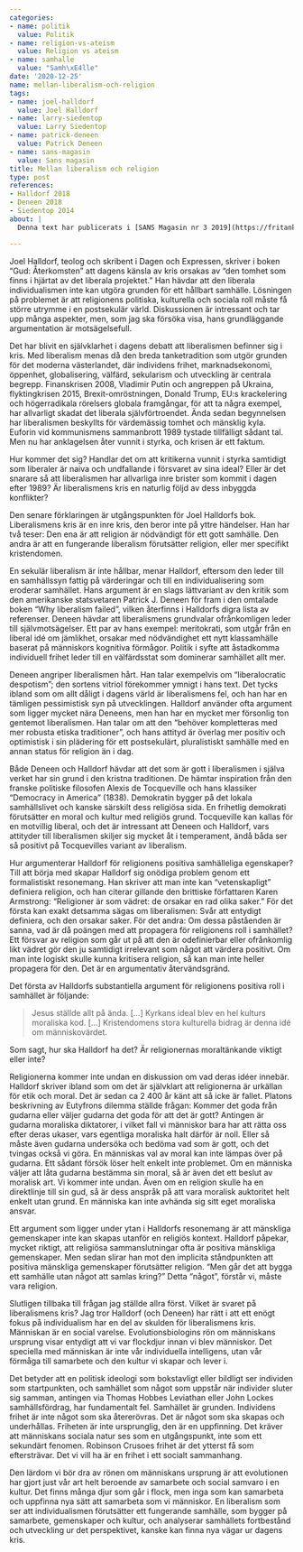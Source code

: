 ```yaml
---
categories:
- name: politik
  value: Politik
- name: religion-vs-ateism
  value: Religion vs ateism
- name: samhalle
  value: "Samh\xE4lle"
date: '2020-12-25'
name: mellan-liberalism-och-religion
tags:
- name: joel-halldorf
  value: Joel Halldorf
- name: larry-siedentop
  value: Larry Siedentop
- name: patrick-deneen
  value: Patrick Deneen
- name: sans-magasin
  value: Sans magasin
title: Mellan liberalism och religion
type: post
references:
- Halldorf 2018
- Deneen 2018
- Siedentop 2014
about: |
  Denna text har publicerats i [SANS Magasin nr 3 2019](https://fritanke.se/sans/sans-nr-3-2019/), men är inte tillgänglig på nätet där.

---
```

Joel Halldorf, teolog och skribent i Dagen och Expressen, skriver i boken “Gud: Återkomsten” att dagens känsla av kris orsakas av “den tomhet som finns i hjärtat av det liberala projektet.” Han hävdar att den liberala individualismen inte kan utgöra grunden för ett hållbart samhälle. Lösningen på problemet är att religionens politiska, kulturella och sociala roll måste få större utrymme i en postsekulär värld. Diskussionen är intressant och tar upp många aspekter, men, som jag ska försöka visa, hans grundläggande argumentation är motsägelsefull.

Det har blivit en självklarhet i dagens debatt att liberalismen befinner sig i kris. Med liberalism menas då den breda tanketradition som utgör grunden för det moderna västerlandet, där individens frihet, marknadsekonomi, öppenhet, globalisering, välfärd, sekularism och utveckling är centrala begrepp. Finanskrisen 2008, Vladimir Putin och angreppen på Ukraina, flyktingkrisen 2015, Brexit-omröstningen, Donald Trump, EU:s krackelering och högerradikala rörelsers globala framgångar, för att ta några exempel, har allvarligt skadat det liberala självförtroendet. Ända sedan begynnelsen har liberalismen beskyllts för värdemässig tomhet och mänsklig kyla. Euforin vid kommunismens sammanbrott 1989 tystade tillfälligt sådant tal. Men nu har anklagelsen åter vunnit i styrka, och krisen är ett faktum.

Hur kommer det sig? Handlar det om att kritikerna vunnit i styrka samtidigt som liberaler är naiva och undfallande i försvaret av sina ideal? Eller är det snarare så att liberalismen har allvarliga inre brister som kommit i dagen efter 1989? Är liberalismens kris en naturlig följd av dess inbyggda konflikter?

Den senare förklaringen är utgångspunkten för Joel Halldorfs bok. Liberalismens kris är en inre kris, den beror inte på yttre händelser. Han har två teser: Den ena är att religion är nödvändigt för ett gott samhälle. Den andra är att en fungerande liberalism förutsätter religion, eller mer specifikt kristendomen.

En sekulär liberalism är inte hållbar, menar Halldorf, eftersom den leder till en samhällssyn fattig på värderingar och till en individualisering som eroderar samhället. Hans argument är en slags lättvariant av den kritik som den amerikanske statsvetaren Patrick J. Deneen för fram i den omtalade boken “Why liberalism failed”, vilken återfinns i Halldorfs digra lista av referenser. Deneen hävdar att liberalismens grundvalar ofrånkomligen leder till självmotsägelser. Ett par av hans exempel: meritokrati, som utgår från en liberal idé om jämlikhet, orsakar med nödvändighet ett nytt klassamhälle baserat på människors kognitiva förmågor. Politik i syfte att åstadkomma individuell frihet leder till en välfärdsstat som dominerar samhället allt mer.

Deneen angriper liberalismen hårt. Han talar exempelvis om “liberalocratic despotism”; den sortens vitriol förekommer ymnigt i hans text. Det tycks ibland som om allt dåligt i dagens värld är liberalismens fel, och han har en tämligen pessimistisk syn på utvecklingen. Halldorf använder ofta argument som ligger mycket nära Deneens, men han har en mycket mer försonlig ton gentemot liberalismen. Han talar om att den “behöver kompletteras med mer robusta etiska traditioner”, och hans attityd är överlag mer positiv och optimistisk i sin plädering för ett postsekulärt, pluralistiskt samhälle med en annan status för religion än i dag.

Både Deneen och Halldorf hävdar att det som är gott i liberalismen i själva verket har sin grund i den kristna traditionen. De hämtar inspiration från den franske politiske filosofen Alexis de Tocqueville och hans klassiker “Democracy in America” (1838). Demokratin bygger på det lokala samhällslivet och kanske särskilt dess religiösa sida. En frihetlig demokrati förutsätter en moral och kultur med religiös grund. Tocqueville kan kallas för en motvillig liberal, och det är intressant att Deneen och Halldorf, vars attityder till liberalismen skiljer sig mycket åt i temperament, ändå båda ser så positivt på Tocquevilles variant av liberalism.

Hur argumenterar Halldorf för religionens positiva samhälleliga egenskaper? Till att börja med skapar Halldorf sig onödiga problem genom ett formalistiskt resonemang. Han skriver att man inte kan “vetenskapligt” definiera religion, och han citerar gillande den brittiske författaren Karen Armstrong: “Religioner är som vädret: de orsakar en rad olika saker.” För det första kan exakt detsamma sägas om liberalismen: Svår att entydigt definiera, och den orsakar saker. För det andra: Om dessa påståenden är sanna, vad är då poängen med att propagera för religionens roll i samhället? Ett försvar av religion som går ut på att den är odefinierbar eller ofrånkomlig likt vädret gör den ju samtidigt irrelevant som något att värdera positivt. Om man inte logiskt skulle kunna kritisera religion, så kan man inte heller propagera för den. Det är en argumentativ återvändsgränd.

Det första av Halldorfs substantiella argument för religionens positiva roll i samhället är följande:

> Jesus ställde allt på ända. […] Kyrkans ideal blev en hel kulturs moraliska kod. […] Kristendomens stora kulturella bidrag är denna idé om människovärdet.

Som sagt, hur ska Halldorf ha det? Är religionernas moraltänkande viktigt eller inte?

Religionerna kommer inte undan en diskussion om vad deras idéer innebär. Halldorf skriver ibland som om det är självklart att religionerna är urkällan för etik och moral. Det är sedan ca 2 400 år känt att så icke är fallet. Platons beskrivning av Eutyfrons dilemma ställde frågan: Kommer det goda från gudarna eller väljer gudarna det goda för att det är gott? Antingen är gudarna moraliska diktatorer, i vilket fall vi människor bara har att rätta oss efter deras ukaser, vars egentliga moraliska halt därför är noll. Eller så måste även gudarna undersöka och bedöma vad som är gott, och det tvingas också vi göra. En människas val av moral kan inte lämpas över på gudarna. Ett sådant försök löser helt enkelt inte problemet. Om en människa väljer att låta gudarna bestämma sin moral, så är även det ett beslut av moralisk art. Vi kommer inte undan. Även om en religion skulle ha en direktlinje till sin gud, så är dess anspråk på att vara moralisk auktoritet helt enkelt utan grund. En människa kan inte avhända sig sitt eget moraliska ansvar.

Ett argument som ligger under ytan i Halldorfs resonemang är att mänskliga gemenskaper inte kan skapas utanför en religiös kontext. Halldorf påpekar, mycket riktigt, att religiösa sammanslutningar ofta är positiva mänskliga gemenskaper. Men sedan slirar han mot den implicita ståndpunkten att positiva mänskliga gemenskaper förutsätter religion. “Men går det att bygga ett samhälle utan något att samlas kring?” Detta “något”, förstår vi, måste vara religion.

Slutligen tillbaka till frågan jag ställde allra först. Vilket är svaret på liberalismens kris? Jag tror Halldorf (och Deneen) har rätt i att ett enögt fokus på individualism har en del av skulden för liberalismens kris. Människan är en social varelse. Evolutionsbiologins rön om människans ursprung visar entydigt att vi var flockdjur innan vi blev människor. Det speciella med människan är inte vår individuella intelligens, utan vår förmåga till samarbete och den kultur vi skapar och lever i.

Det betyder att en politisk ideologi som bokstavligt eller bildligt ser individen som startpunkten, och samhället som något som uppstår när individer sluter sig samman, antingen via Thomas Hobbes Leviathan eller John Lockes samhällsfördrag, har fundamentalt fel. Samhället är grunden. Individens frihet är inte något som ska återerövras. Det är något som ska skapas och underhållas. Friheten är inte ursprunglig, den är en uppfinning. Det kräver att människans sociala natur ses som en utgångspunkt, inte som ett sekundärt fenomen. Robinson Crusoes frihet är det ytterst få som eftersträvar. Det vi vill ha är en frihet i ett socialt sammanhang.

Den lärdom vi bör dra av rönen om människans ursprung är att evolutionen har gjort just vår art helt beroende av samarbete och social samvaro i en kultur. Det finns många djur som går i flock, men inga som kan samarbeta och uppfinna nya sätt att samarbeta som vi människor. En liberalism som ser att individualismen förutsätter ett fungerande samhälle, som bygger på samarbete, gemenskaper och kultur, och analyserar samhällets fortbestånd och utveckling ur det perspektivet, kanske kan finna nya vägar ur dagens kris.
